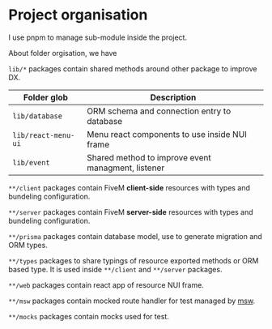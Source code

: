 # Project organisation

I use pnpm to manage sub-module inside the project.

About folder orgisation, we have

`lib/*` packages contain shared methods around other package to improve DX.

| Folder glob         | Description                                        |
| ------------------- | -------------------------------------------------- |
| `lib/database`      | ORM schema and connection entry to database        |
| `lib/react-menu-ui` | Menu react components to use inside NUI frame      |
| `lib/event`         | Shared method to improve event managment, listener |

`**/client` packages contain FiveM **client-side** resources with types and bundeling configuration.

`**/server` packages contain FiveM **server-side** resources with types and bundeling configuration.

`**/prisma` packages contain database model, use to generate migration and ORM types.

`**/types` packages to share typings of resource exported methods or ORM based type. It is used inside `**/client` and `**/server` packages.

`**/web` packages contain react app of resource NUI frame.

`**/msw` packages contain mocked route handler for test managed by [msw](https://mswjs.io/docs/getting-started).

`**/mocks` packages contain mocks used for test.
